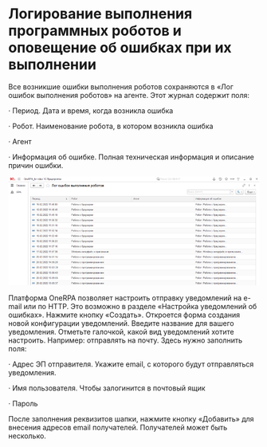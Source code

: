 # Логирование выполнения программных роботов и оповещение об ошибках при их выполнении

Все возникшие ошибки выполнения роботов сохраняются в «Лог ошибок выполнения роботов» на агенте. Этот журнал содержит поля:

·        Период. Дата и время, когда возникла ошибка

·        Робот. Наименование робота, в котором возникла ошибка

·        Агент

·        Информация об ошибке. Полная техническая информация и описание причин ошибки.

![](<../../../.gitbook/assets/ЛО 1.png>)

Платформа OneRPA позволяет настроить отправку уведомлений на e-mail или по HTTP. Это возможно в разделе «Настройка уведомлений об ошибках». Нажмите кнопку «Создать».  Откроется форма создания новой конфигурации уведомлений. Введите название для вашего уведомления. Отметьте галочкой, какой вид уведомлений хотите настроить. Например: отправлять на почту. Здесь нужно заполнить поля:

·        Адрес ЭП отправителя. Укажите email, с которого будут отправляться уведомления.

·        Имя пользователя. Чтобы залогинится в почтовый ящик

·        Пароль

После заполнения реквизитов шапки, нажмите кнопку «Добавить» для внесения адресов email получателей. Получателей может быть  несколько.

